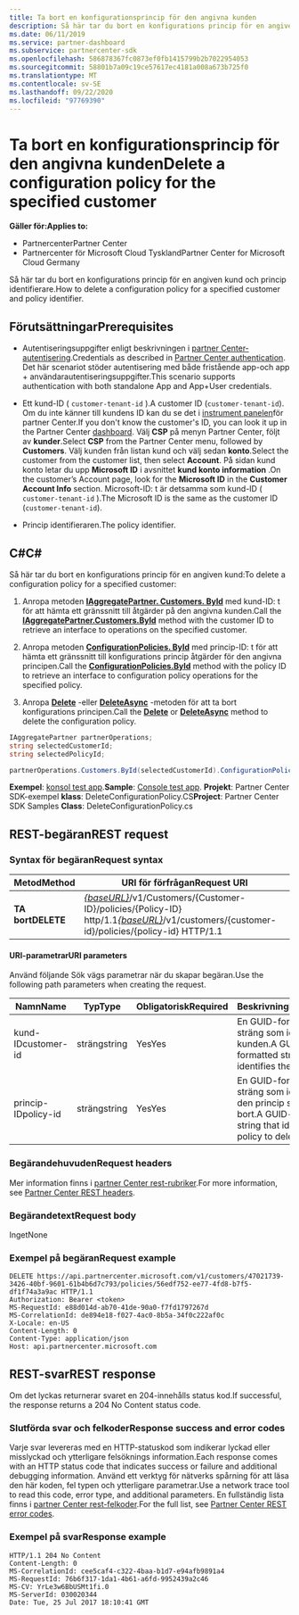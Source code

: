 ```yaml
---
title: Ta bort en konfigurationsprincip för den angivna kunden
description: Så här tar du bort en konfigurations princip för en angiven kund och princip identifierare.
ms.date: 06/11/2019
ms.service: partner-dashboard
ms.subservice: partnercenter-sdk
ms.openlocfilehash: 586878367fc0873ef0fb1415799b2b7022954053
ms.sourcegitcommit: 58801b7a09c19ce57617ec4181a008a673b725f0
ms.translationtype: MT
ms.contentlocale: sv-SE
ms.lasthandoff: 09/22/2020
ms.locfileid: "97769390"
---
```

# <a name="delete-a-configuration-policy-for-the-specified-customer"></a><span data-ttu-id="68103-103">Ta bort en konfigurationsprincip för den angivna kunden</span><span class="sxs-lookup"><span data-stu-id="68103-103">Delete a configuration policy for the specified customer</span></span>

<span data-ttu-id="68103-104">**Gäller för:**</span><span class="sxs-lookup"><span data-stu-id="68103-104">**Applies to:**</span></span>

- <span data-ttu-id="68103-105">Partnercenter</span><span class="sxs-lookup"><span data-stu-id="68103-105">Partner Center</span></span>
- <span data-ttu-id="68103-106">Partnercenter för Microsoft Cloud Tyskland</span><span class="sxs-lookup"><span data-stu-id="68103-106">Partner Center for Microsoft Cloud Germany</span></span>

<span data-ttu-id="68103-107">Så här tar du bort en konfigurations princip för en angiven kund och princip identifierare.</span><span class="sxs-lookup"><span data-stu-id="68103-107">How to delete a configuration policy for a specified customer and policy identifier.</span></span>

## <a name="prerequisites"></a><span data-ttu-id="68103-108">Förutsättningar</span><span class="sxs-lookup"><span data-stu-id="68103-108">Prerequisites</span></span>

- <span data-ttu-id="68103-109">Autentiseringsuppgifter enligt beskrivningen i [partner Center-autentisering](partner-center-authentication.md).</span><span class="sxs-lookup"><span data-stu-id="68103-109">Credentials as described in [Partner Center authentication](partner-center-authentication.md).</span></span> <span data-ttu-id="68103-110">Det här scenariot stöder autentisering med både fristående app-och app + användarautentiseringsuppgifter.</span><span class="sxs-lookup"><span data-stu-id="68103-110">This scenario supports authentication with both standalone App and App+User credentials.</span></span>

- <span data-ttu-id="68103-111">Ett kund-ID ( `customer-tenant-id` ).</span><span class="sxs-lookup"><span data-stu-id="68103-111">A customer ID (`customer-tenant-id`).</span></span> <span data-ttu-id="68103-112">Om du inte känner till kundens ID kan du se det i [instrument panelen](https://partner.microsoft.com/dashboard)för partner Center.</span><span class="sxs-lookup"><span data-stu-id="68103-112">If you don't know the customer's ID, you can look it up in the Partner Center [dashboard](https://partner.microsoft.com/dashboard).</span></span> <span data-ttu-id="68103-113">Välj **CSP** på menyn Partner Center, följt av **kunder**.</span><span class="sxs-lookup"><span data-stu-id="68103-113">Select **CSP** from the Partner Center menu, followed by **Customers**.</span></span> <span data-ttu-id="68103-114">Välj kunden från listan kund och välj sedan **konto**.</span><span class="sxs-lookup"><span data-stu-id="68103-114">Select the customer from the customer list, then select **Account**.</span></span> <span data-ttu-id="68103-115">På sidan kund konto letar du upp **Microsoft ID** i avsnittet **kund konto information** .</span><span class="sxs-lookup"><span data-stu-id="68103-115">On the customer’s Account page, look for the **Microsoft ID** in the **Customer Account Info** section.</span></span> <span data-ttu-id="68103-116">Microsoft-ID: t är detsamma som kund-ID ( `customer-tenant-id` ).</span><span class="sxs-lookup"><span data-stu-id="68103-116">The Microsoft ID is the same as the customer ID  (`customer-tenant-id`).</span></span>

- <span data-ttu-id="68103-117">Princip identifieraren.</span><span class="sxs-lookup"><span data-stu-id="68103-117">The policy identifier.</span></span>

## <a name="c"></a><span data-ttu-id="68103-118">C\#</span><span class="sxs-lookup"><span data-stu-id="68103-118">C\#</span></span>

<span data-ttu-id="68103-119">Så här tar du bort en konfigurations princip för en angiven kund:</span><span class="sxs-lookup"><span data-stu-id="68103-119">To delete a configuration policy for a specified customer:</span></span>

1. <span data-ttu-id="68103-120">Anropa metoden [**IAggregatePartner. Customers. ById**](/dotnet/api/microsoft.store.partnercenter.customers.icustomercollection.byid) med kund-ID: t för att hämta ett gränssnitt till åtgärder på den angivna kunden.</span><span class="sxs-lookup"><span data-stu-id="68103-120">Call the [**IAggregatePartner.Customers.ById**](/dotnet/api/microsoft.store.partnercenter.customers.icustomercollection.byid) method with the customer ID to retrieve an interface to operations on the specified customer.</span></span>

2. <span data-ttu-id="68103-121">Anropa metoden [**ConfigurationPolicies. ById**](/dotnet/api/microsoft.store.partnercenter.devicesdeployment.iconfigurationpolicycollection.byid) med princip-ID: t för att hämta ett gränssnitt till konfigurations princip åtgärder för den angivna principen.</span><span class="sxs-lookup"><span data-stu-id="68103-121">Call the [**ConfigurationPolicies.ById**](/dotnet/api/microsoft.store.partnercenter.devicesdeployment.iconfigurationpolicycollection.byid) method with the policy ID to retrieve an interface to configuration policy operations for the specified policy.</span></span>

3. <span data-ttu-id="68103-122">Anropa [**Delete**](/dotnet/api/microsoft.store.partnercenter.devicesdeployment.iconfigurationpolicy.delete) -eller [**DeleteAsync**](/dotnet/api/microsoft.store.partnercenter.devicesdeployment.iconfigurationpolicy.deleteasync) -metoden för att ta bort konfigurations principen.</span><span class="sxs-lookup"><span data-stu-id="68103-122">Call the [**Delete**](/dotnet/api/microsoft.store.partnercenter.devicesdeployment.iconfigurationpolicy.delete) or [**DeleteAsync**](/dotnet/api/microsoft.store.partnercenter.devicesdeployment.iconfigurationpolicy.deleteasync) method to delete the configuration policy.</span></span>

``` csharp
IAggregatePartner partnerOperations;
string selectedCustomerId;
string selectedPolicyId;

partnerOperations.Customers.ById(selectedCustomerId).ConfigurationPolicies.ById(selectedPolicyId).Delete();
```

<span data-ttu-id="68103-123">**Exempel**: [konsol test app](console-test-app.md).</span><span class="sxs-lookup"><span data-stu-id="68103-123">**Sample**: [Console test app](console-test-app.md).</span></span> <span data-ttu-id="68103-124">**Projekt**: Partner Center SDK-exempel **klass**: DeleteConfigurationPolicy.CS</span><span class="sxs-lookup"><span data-stu-id="68103-124">**Project**: Partner Center SDK Samples **Class**: DeleteConfigurationPolicy.cs</span></span>

## <a name="rest-request"></a><span data-ttu-id="68103-125">REST-begäran</span><span class="sxs-lookup"><span data-stu-id="68103-125">REST request</span></span>

### <a name="request-syntax"></a><span data-ttu-id="68103-126">Syntax för begäran</span><span class="sxs-lookup"><span data-stu-id="68103-126">Request syntax</span></span>

| <span data-ttu-id="68103-127">Metod</span><span class="sxs-lookup"><span data-stu-id="68103-127">Method</span></span>     | <span data-ttu-id="68103-128">URI för förfrågan</span><span class="sxs-lookup"><span data-stu-id="68103-128">Request URI</span></span>                                                                                          |
|------------|------------------------------------------------------------------------------------------------------|
| <span data-ttu-id="68103-129">**TA bort**</span><span class="sxs-lookup"><span data-stu-id="68103-129">**DELETE**</span></span> | <span data-ttu-id="68103-130">[*{baseURL}*](partner-center-rest-urls.md)/v1/Customers/{Customer-ID}/policies/{Policy-ID} http/1.1</span><span class="sxs-lookup"><span data-stu-id="68103-130">[*{baseURL}*](partner-center-rest-urls.md)/v1/customers/{customer-id}/policies/{policy-id} HTTP/1.1</span></span> |

#### <a name="uri-parameters"></a><span data-ttu-id="68103-131">URI-parametrar</span><span class="sxs-lookup"><span data-stu-id="68103-131">URI parameters</span></span>

<span data-ttu-id="68103-132">Använd följande Sök vägs parametrar när du skapar begäran.</span><span class="sxs-lookup"><span data-stu-id="68103-132">Use the following path parameters when creating the request.</span></span>

| <span data-ttu-id="68103-133">Namn</span><span class="sxs-lookup"><span data-stu-id="68103-133">Name</span></span>        | <span data-ttu-id="68103-134">Typ</span><span class="sxs-lookup"><span data-stu-id="68103-134">Type</span></span>   | <span data-ttu-id="68103-135">Obligatorisk</span><span class="sxs-lookup"><span data-stu-id="68103-135">Required</span></span> | <span data-ttu-id="68103-136">Beskrivning</span><span class="sxs-lookup"><span data-stu-id="68103-136">Description</span></span>                                                   |
|-------------|--------|----------|---------------------------------------------------------------|
| <span data-ttu-id="68103-137">kund-ID</span><span class="sxs-lookup"><span data-stu-id="68103-137">customer-id</span></span> | <span data-ttu-id="68103-138">sträng</span><span class="sxs-lookup"><span data-stu-id="68103-138">string</span></span> | <span data-ttu-id="68103-139">Yes</span><span class="sxs-lookup"><span data-stu-id="68103-139">Yes</span></span>      | <span data-ttu-id="68103-140">En GUID-formaterad sträng som identifierar kunden.</span><span class="sxs-lookup"><span data-stu-id="68103-140">A GUID-formatted string that identifies the customer.</span></span>         |
| <span data-ttu-id="68103-141">princip-ID</span><span class="sxs-lookup"><span data-stu-id="68103-141">policy-id</span></span>   | <span data-ttu-id="68103-142">sträng</span><span class="sxs-lookup"><span data-stu-id="68103-142">string</span></span> | <span data-ttu-id="68103-143">Yes</span><span class="sxs-lookup"><span data-stu-id="68103-143">Yes</span></span>      | <span data-ttu-id="68103-144">En GUID-formaterad sträng som identifierar den princip som ska tas bort.</span><span class="sxs-lookup"><span data-stu-id="68103-144">A GUID-formatted string that identifies the policy to delete.</span></span> |

### <a name="request-headers"></a><span data-ttu-id="68103-145">Begärandehuvuden</span><span class="sxs-lookup"><span data-stu-id="68103-145">Request headers</span></span>

<span data-ttu-id="68103-146">Mer information finns i [partner Center rest-rubriker](headers.md).</span><span class="sxs-lookup"><span data-stu-id="68103-146">For more information, see [Partner Center REST headers](headers.md).</span></span>

### <a name="request-body"></a><span data-ttu-id="68103-147">Begärandetext</span><span class="sxs-lookup"><span data-stu-id="68103-147">Request body</span></span>

<span data-ttu-id="68103-148">Inget</span><span class="sxs-lookup"><span data-stu-id="68103-148">None</span></span>

### <a name="request-example"></a><span data-ttu-id="68103-149">Exempel på begäran</span><span class="sxs-lookup"><span data-stu-id="68103-149">Request example</span></span>

```http
DELETE https://api.partnercenter.microsoft.com/v1/customers/47021739-3426-40bf-9601-61b4b6d7c793/policies/56edf752-ee77-4fd8-b7f5-df1f74a3a9ac HTTP/1.1
Authorization: Bearer <token>
MS-RequestId: e88d014d-ab70-41de-90a0-f7fd1797267d
MS-CorrelationId: de894e18-f027-4ac0-8b5a-34f0c222af0c
X-Locale: en-US
Content-Length: 0
Content-Type: application/json
Host: api.partnercenter.microsoft.com
```

## <a name="rest-response"></a><span data-ttu-id="68103-150">REST-svar</span><span class="sxs-lookup"><span data-stu-id="68103-150">REST response</span></span>

<span data-ttu-id="68103-151">Om det lyckas returnerar svaret en 204-innehålls status kod.</span><span class="sxs-lookup"><span data-stu-id="68103-151">If successful, the response returns a 204 No Content status code.</span></span>

### <a name="response-success-and-error-codes"></a><span data-ttu-id="68103-152">Slutförda svar och felkoder</span><span class="sxs-lookup"><span data-stu-id="68103-152">Response success and error codes</span></span>

<span data-ttu-id="68103-153">Varje svar levereras med en HTTP-statuskod som indikerar lyckad eller misslyckad och ytterligare felsöknings information.</span><span class="sxs-lookup"><span data-stu-id="68103-153">Each response comes with an HTTP status code that indicates success or failure and additional debugging information.</span></span> <span data-ttu-id="68103-154">Använd ett verktyg för nätverks spårning för att läsa den här koden, fel typen och ytterligare parametrar.</span><span class="sxs-lookup"><span data-stu-id="68103-154">Use a network trace tool to read this code, error type, and additional parameters.</span></span> <span data-ttu-id="68103-155">En fullständig lista finns i [partner Center rest-felkoder](error-codes.md).</span><span class="sxs-lookup"><span data-stu-id="68103-155">For the full list, see [Partner Center REST error codes](error-codes.md).</span></span>

### <a name="response-example"></a><span data-ttu-id="68103-156">Exempel på svar</span><span class="sxs-lookup"><span data-stu-id="68103-156">Response example</span></span>

```http
HTTP/1.1 204 No Content
Content-Length: 0
MS-CorrelationId: cee5caf4-c322-4baa-b1d7-e94afb9891a4
MS-RequestId: 76b6f317-1da1-4b61-a6fd-9952439a2c46
MS-CV: YrLe3w6BbUSMt1fi.0
MS-ServerId: 030020344
Date: Tue, 25 Jul 2017 18:10:41 GMT
```

